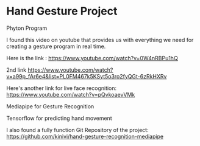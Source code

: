 # Hand Gesture Project
Phyton Program

I found this video on youtube that provides us with everything we need for creating a gesture program in real time.
 
Here is the link : https://www.youtube.com/watch?v=0W4nRBPu1hQ

2nd link https://www.youtube.com/watch?v=a99p_fAr6e4&list=PL0FM467k5KSyt5o3ro2fyQGt-6zRkHXRv

Here's another link for live face recognition: https://www.youtube.com/watch?v=pQvkoaevVMk

Mediapipe for Gesture Recognition

Tensorflow for predicting hand movement

I also found a fully function Git Repository of the project: https://github.com/kinivi/hand-gesture-recognition-mediapipe

